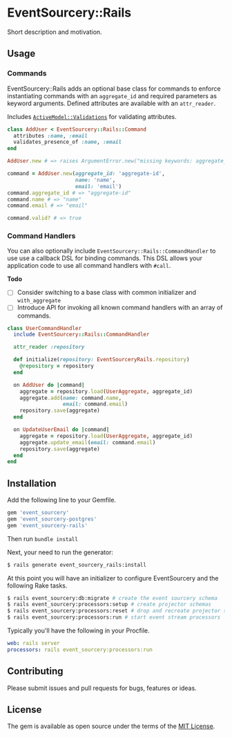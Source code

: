 # EventSourcery::Rails
Short description and motivation.

## Usage

### Commands

EventSourcery::Rails adds an optional base class for commands to enforce
instantiating commands with an `aggregate_id` and required parameters as keyword
arguments. Defined attributes are available with an `attr_reader`.

Includes [`ActiveModel::Validations`][active_model_validations] for validating
attributes.

```ruby
class AddUser < EventSourcery::Rails::Command
  attributes :name, :email
  validates_presence_of :name, :email
end

AddUser.new # => raises ArgumentError.new("missing keywords: aggregate_id, name, email")

command = AddUser.new(aggregate_id: 'aggregate-id',
                      name: 'name',
                      email: 'email')
command.aggregate_id # => "aggregate-id"
command.name # => "name"
command.email # => "email"

command.valid? # => true
```

### Command Handlers

You can also optionally include `EventSourcery::Rails::CommandHandler` to use
use a callback DSL for binding commands. This DSL allows your application code
to use all command handlers with `#call`.

**Todo**

- [ ] Consider switching to a base class with common initializer and
    `with_aggregate`
- [ ] Introduce API for invoking all known command handlers with an array of
    commands.

```ruby
class UserCommandHandler
  include EventSourcery::Rails::CommandHandler

  attr_reader :repository

  def initialize(repository: EventSourceryRails.repository)
    @repository = repository
  end

  on AddUser do |command|
    aggregate = repository.load(UserAggregate, aggregate_id)
    aggregate.add(name: command.name,
                  email: command.email)
    repository.save(aggregate)
  end

  on UpdateUserEmail do |command|
    aggregate = repository.load(UserAggregate, aggregate_id)
    aggregate.update_email(email: command.email)
    repository.save(aggregate)
  end
end
```

## Installation
Add the following line to your Gemfile.

```ruby
gem 'event_sourcery'
gem 'event_sourcery-postgres'
gem 'event_sourcery-rails'
```

Then run `bundle install`

Next, your need to run the generator:

```bash
$ rails generate event_sourcery_rails:install
```

At this point you will have an initializer to configure EventSourcery and the
following Rake tasks.

```bash
$ rails event_sourcery:db:migrate # create the event sourcery schema
$ rails event_sourcery:processors:setup # create projector schemas
$ rails event_sourcery:processors:reset # drop and recreate projector schemas and data
$ rails event_sourcery:processors:run # start event stream processors
```

Typically you'll have the following in your Procfile.

```yaml
web: rails server
processors: rails event_sourcery:processors:run
```

## Contributing
Please submit issues and pull requests for bugs, features or ideas.

## License
The gem is available as open source under the terms of the [MIT License](https://opensource.org/licenses/MIT).

[active_model_validations]: https://api.rubyonrails.org/classes/ActiveModel/Validations.html#module-ActiveModel::Validations-label-Active+Model+Validations

